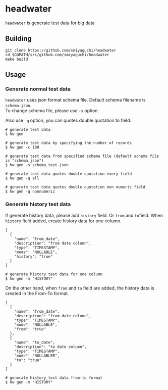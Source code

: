 # headwater
`headwater` is generate test data for big data

## Building

```
git clone https://github.com/smiyaguchi/headwater
cd $GOPATH/src/github.com/smiyaguchi/headwater
make build
```

## Usage
### Generate normal test data
`headwater` uses json format schema file. Default schema filename is `schema.json`.<br>
To change schema file, please use `-s` option.

Also use `-q` option, you can quotes double quotation to field.

```
# generate test data
$ hw gen

# generate test data by specifying the number of records
$ hw gen -c 100

# generate test data from specified schema file (default schema file is "schema.json")
$ hw gen -s schema_test.json

# generate test data quotes double quotation every field
$ hw gen -q all

# generate test data quotes double quotation non numeric field
$ hw gen -q nonnumeric
```

### Generate history test data
If generate history data, please add `history` field. Or `from` and `to`field.
When `history` field added, create history data for one column.

```
[
  {
    "name": "from_date",
    "description": "from date column",
    "type": "TIMESTAMP",
    "mode": "NULLABLE",
    "history": "true"
  }
]
```

```
# generate history test data for one column
$ hw gen -m "HISTORY"
```

On the other hand, when `from` and `to` field are added, the history data is created in the From-To format.

```
[
  {
    "name": "from_date",
    "description": "from date column",
    "type": "TIMESTAMP",
    "mode": "NULLABLE",
    "from": "true"
  },
  {
    "name": "to_date",
    "description": "to date column",
    "type": "TIMESTAMP",
    "mode": "NULLABLER",
    "to": "true"
  }
]
```
```
# generate history test data from-to format
$ hw gen -m "HISTORY"
```
